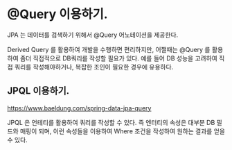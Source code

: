 # @Query 이용하기. 

JPA 는 데이터를 검색하기 위해서 @Query 어노테이션을 제공한다. 

Derived Query 를 활용하여 개발을 수행하면 편리하지만, 어쩔때는 @Query 를 활용하여 좀더 직접적으로 DB쿼리를 작성할 필요가 있다. 예를 들어 DB 성능을 고려하여 직접 쿼리를 작성해야하거나, 복잡한 조인이 필요한 경우에 유용하다. 

## JPQL 이용하기. 

https://www.baeldung.com/spring-data-jpa-query

JPQL 은 언테티를 활용하여 쿼리를 작성할 수 있다. 즉 엔터티의 속성은 대부분 DB 필드와 매핑이 되며, 이런 속성들을 이용하여 Where 조건을 작성하여 원하는 결과를 얻을 수 있다. 

